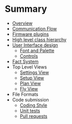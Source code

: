 # Summary

* [Overview](README.md)
* [Communication Flow](CommunicationFlow.md)
* [Firmware plugins](FirmwarePlugin.md)
* [High level class hierarchy](ClassHierarchy.md)
* [User Interface design](UIDesign.md)
  * [Font and Palette](FontPalette.md)
  * [Controls](UIControls.md)
* [Fact System](FactSystem.md)
* Top Level Views
  * [Settings View](SettingsView.md)
  * [Setup View](SetupView.md)
  * [Plan View](PlanView.md)
  * [Fly View](FlyView.md)
* File Formats
* Code submission
  * [Coding Style](CodingStyle.md)
  * [Unit tests](UnitTests.md)
  * [Pull requests](PullRequests.md)